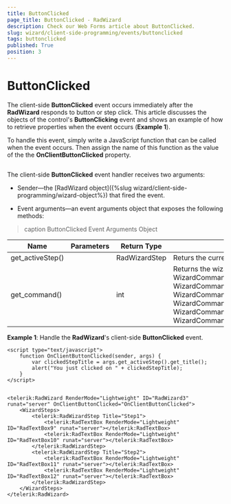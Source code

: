 ```yaml
---
title: ButtonClicked
page_title: ButtonClicked - RadWizard
description: Check our Web Forms article about ButtonClicked.
slug: wizard/client-side-programming/events/buttonclicked
tags: buttonclicked
published: True
position: 3
---
```


# ButtonClicked



The client-side **ButtonClicked** event occurs immediately after the **RadWizard** responds to button or step click. This article discusses the objects of the control's **ButtonClicking** event and shows an example of how to retrieve properties when the event occurs (**Example 1**).

To handle this event, simply write a JavaScript function that can be called when the event occurs. Then assign the name of this function as the value of the the **OnClientButtonClicked** property.

## 

The client-side **ButtonClicked** event handler receives two arguments:

* Sender—the [RadWizard object]({%slug wizard/client-side-programming/wizard-object%}) that fired the event.

* Event arguments—an event arguments object that exposes the following methods:


>caption ButtonClicked Event Arguments Object

|  **Name**  |  **Parameters**  |  **Return Type**  |  **Description**  |
| ------ | ------ | ------ | ------ |
|get_activeStep()||RadWizardStep|Returs the current RadWizard active step.|
|get_command()||int|Returns the wizard command. The WizardCommand can be: 0 - WizardCommand.Previous; 1 - WizardCommand.Next;2- WizardCommand.Finish; 3- WizardCommand.Cancel; 4 - WizardCommand.NavigationBarButtonClick;|

**Example 1**: Handle the **RadWizard**'s client-side **ButtonClicked** event.

````ASPNET
<script type="text/javascript">
	function OnClientButtonClicked(sender, args) {
		var clickedStepTitle = args.get_activeStep().get_title();
		alert("You just clicked on " + clickedStepTitle);
	}
</script>


<telerik:RadWizard RenderMode="Lightweight" ID="RadWizard3" runat="server" OnClientButtonClicked="OnClientButtonClicked">
	<WizardSteps>
		<telerik:RadWizardStep Title="Step1">
			<telerik:RadTextBox RenderMode="Lightweight" ID="RadTextBox9" runat="server"></telerik:RadTextBox>
			<telerik:RadTextBox RenderMode="Lightweight" ID="RadTextBox10" runat="server"></telerik:RadTextBox>
		</telerik:RadWizardStep>
		<telerik:RadWizardStep Title="Step2">
			<telerik:RadTextBox RenderMode="Lightweight" ID="RadTextBox11" runat="server"></telerik:RadTextBox>
			<telerik:RadTextBox RenderMode="Lightweight" ID="RadTextBox12" runat="server"></telerik:RadTextBox>
		</telerik:RadWizardStep>
	</WizardSteps>
</telerik:RadWizard>
````


